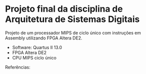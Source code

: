 # Projeto final da disciplina de Arquitetura de Sistemas Digitais

Projeto de um processador MIPS de ciclo único com instruções em Assembly utilizando FPGA Altera DE2.
- Software: Quartus II 13.0
- FPGA Altera DE2
- CPU MIPS ciclo único

Referências:
